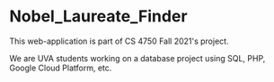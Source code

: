 # Nobel_Laureate_Finder
This web-application is part of CS 4750 Fall 2021's project.

We are UVA students working on a database project using SQL, PHP, Google Cloud Platform, etc.
